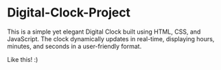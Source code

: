 # Digital-Clock-Project
This is a simple yet elegant Digital Clock built using HTML, CSS, and JavaScript. The clock dynamically updates in real-time, displaying hours, minutes, and seconds in a user-friendly format.

Like this! :)
